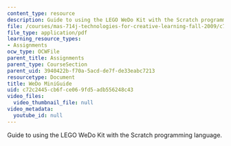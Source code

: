 ```yaml
---
content_type: resource
description: Guide to using the LEGO WeDo Kit with the Scratch programming language.
file: /courses/mas-714j-technologies-for-creative-learning-fall-2009/c72c2445cb6fce069fd5adb556248c43_MITMAS_714JF09_assn2_minig.pdf
file_type: application/pdf
learning_resource_types:
- Assignments
ocw_type: OCWFile
parent_title: Assignments
parent_type: CourseSection
parent_uid: 3940422b-f70a-5acd-de7f-de33eabc7213
resourcetype: Document
title: WeDo MiniGuide
uid: c72c2445-cb6f-ce06-9fd5-adb556248c43
video_files:
  video_thumbnail_file: null
video_metadata:
  youtube_id: null
---
```

Guide to using the LEGO WeDo Kit with the Scratch programming language.

